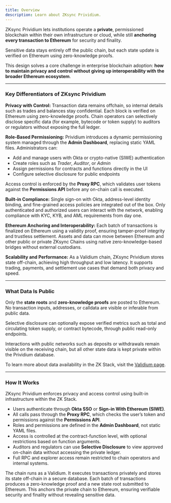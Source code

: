 ```yaml
---
title: Overview
description: Learn about ZKsync Prividium.
---
```


ZKsync Prividium lets institutions operate a **private**, permissioned blockchain within their own infrastructure or cloud,
while still **anchoring every transaction to Ethereum** for security and finality.

Sensitive data stays entirely off the public chain, but each state update is verified on Ethereum using zero-knowledge proofs.

This design solves a core challenge in enterprise blockchain adoption:
**how to maintain privacy and control without giving up interoperability with the broader Ethereum ecosystem**.

---

### Key Differentiators of ZKsync Prividium

**Privacy with Control:**
Transaction data remains offchain, so internal details such as trades and balances stay confidential.
Each block is verified on Ethereum using zero-knowledge proofs.
Chain operators can selectively disclose specific data (for example, bytecode or token supply) to auditors or regulators without exposing the full ledger.

**Role-Based Permissioning:**
Prividium introduces a dynamic permissioning system managed through the **Admin Dashboard**, replacing static YAML files.
Administrators can:

- Add and manage users with Okta or crypto-native (SIWE) authentication
- Create roles such as *Trader*, *Auditor*, or *Admin*
- Assign permissions for contracts and functions directly in the UI
- Configure selective disclosure for public endpoints

Access control is enforced by the **Proxy RPC**, which validates user tokens against the **Permissions API** before any on-chain call is executed.

**Built-in Compliance:**
Single sign-on with Okta, address-level identity binding, and fine-grained access policies are integrated out of the box.
Only authenticated and authorized users can interact with the network, enabling compliance with KYC, KYB, and AML requirements from day one.

**Ethereum Anchoring and Interoperability:**
Each batch of transactions is finalized on Ethereum using a validity proof, ensuring tamper-proof integrity and trustless settlement.
Assets and data can move between Ethereum and other public or private ZKsync Chains
using native zero-knowledge-based bridges without external custodians.

**Scalability and Performance:**
As a Validium chain, ZKsync Prividium stores state off-chain, achieving high throughput and low latency.
It supports trading, payments, and settlement use cases that demand both privacy and speed.

---

### What Data Is Public

Only the **state roots** and **zero-knowledge proofs** are posted to Ethereum.
No transaction inputs, addresses, or calldata are visible or inferable from public data.

Selective disclosure can optionally expose verified metrics such as total and circulating token supply, or contract bytecode,
through public read-only endpoints.

Interactions with public networks such as deposits or withdrawals remain visible on the receiving chain,
but all other state data is kept private within the Prividium database.

To learn more about data availability in the ZK Stack, visit the [Validium page](/zk-stack/customizations/validium).

---

### How It Works

ZKsync Prividium enforces privacy and access control using built-in infrastructure within the ZK Stack.

- Users authenticate through **Okta SSO** or **Sign-in With Ethereum (SIWE)**.
- All calls pass through the **Proxy RPC**, which checks the user’s token and permissions against the **Permissions API**.
- Roles and permissions are defined in the **Admin Dashboard**, not static YAML files.
- Access is controlled at the contract-function level, with optional restrictions based on function arguments.
- Auditors and regulators can use **Selective Disclosure** to view approved on-chain data without accessing the private ledger.
- Full RPC and explorer access remain restricted to chain operators and internal systems.

The chain runs as a Validium. It executes transactions privately and stores its state off-chain in a secure database.
Each batch of transactions produces a zero-knowledge proof and a new state root submitted to Ethereum.
This anchors the private chain to Ethereum, ensuring verifiable security and finality without revealing sensitive data.
